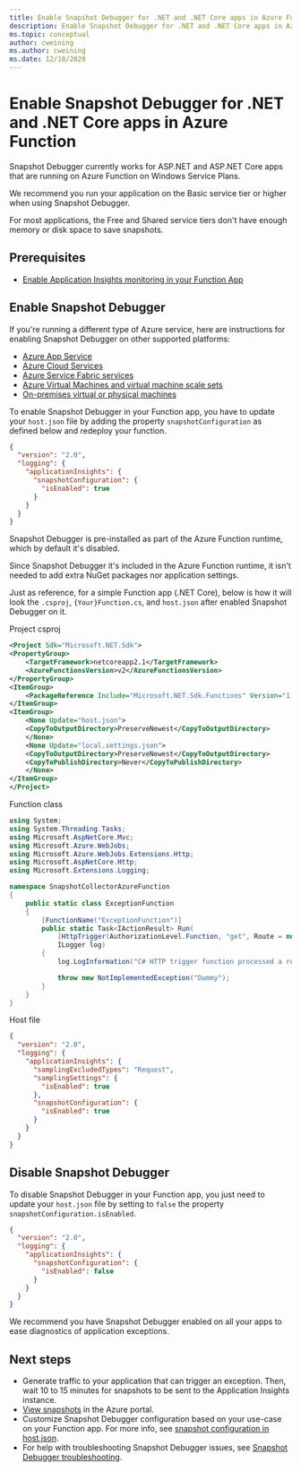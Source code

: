 ```yaml
---
title: Enable Snapshot Debugger for .NET and .NET Core apps in Azure Function | Microsoft Docs
description: Enable Snapshot Debugger for .NET and .NET Core apps in Azure Function
ms.topic: conceptual
author: cweining
ms.author: cweining
ms.date: 12/18/2020
---
```


# Enable Snapshot Debugger for .NET and .NET Core apps in Azure Function

Snapshot Debugger currently works for ASP.NET and ASP.NET Core apps that are running on Azure Function on Windows Service Plans.

We recommend you run your application on the Basic service tier or higher when using Snapshot Debugger.

For most applications, the Free and Shared service tiers don't have enough memory or disk space to save snapshots.

## Prerequisites

* [Enable Application Insights monitoring in your Function App](https://docs.microsoft.com/azure/azure-functions/configure-monitoring#add-to-an-existing-function-app)

## Enable Snapshot Debugger

If you're running a different type of Azure service, here are instructions for enabling Snapshot Debugger on other supported platforms:
* [Azure App Service](snapshot-debugger-appservice.md?toc=/azure/azure-monitor/toc.json)
* [Azure Cloud Services](snapshot-debugger-vm.md?toc=/azure/azure-monitor/toc.json)
* [Azure Service Fabric services](snapshot-debugger-vm.md?toc=/azure/azure-monitor/toc.json)
* [Azure Virtual Machines and virtual machine scale sets](snapshot-debugger-vm.md?toc=/azure/azure-monitor/toc.json)
* [On-premises virtual or physical machines](snapshot-debugger-vm.md?toc=/azure/azure-monitor/toc.json)

To enable Snapshot Debugger in your Function app, you have to update your `host.json` file by adding the property `snapshotConfiguration` as defined below and redeploy your function.

```json
{
  "version": "2.0",
  "logging": {
    "applicationInsights": {
      "snapshotConfiguration": {
        "isEnabled": true
      }
    }
  }
}
```

Snapshot Debugger is pre-installed as part of the Azure Function runtime, which by default it's disabled.

Since Snapshot Debugger it's included in the Azure Function runtime, it isn't needed to add extra NuGet packages nor application settings.

Just as reference, for a simple Function app (.NET Core), below is how it will look the `.csproj`, `{Your}Function.cs`, and `host.json` after enabled Snapshot Debugger on it.

Project csproj

```xml
<Project Sdk="Microsoft.NET.Sdk">
<PropertyGroup>
    <TargetFramework>netcoreapp2.1</TargetFramework>
    <AzureFunctionsVersion>v2</AzureFunctionsVersion>
</PropertyGroup>
<ItemGroup>
    <PackageReference Include="Microsoft.NET.Sdk.Functions" Version="1.0.31" />
</ItemGroup>
<ItemGroup>
    <None Update="host.json">
    <CopyToOutputDirectory>PreserveNewest</CopyToOutputDirectory>
    </None>
    <None Update="local.settings.json">
    <CopyToOutputDirectory>PreserveNewest</CopyToOutputDirectory>
    <CopyToPublishDirectory>Never</CopyToPublishDirectory>
    </None>
</ItemGroup>
</Project>
```

Function class

```c#
using System;
using System.Threading.Tasks;
using Microsoft.AspNetCore.Mvc;
using Microsoft.Azure.WebJobs;
using Microsoft.Azure.WebJobs.Extensions.Http;
using Microsoft.AspNetCore.Http;
using Microsoft.Extensions.Logging;

namespace SnapshotCollectorAzureFunction
{
    public static class ExceptionFunction
    {
        [FunctionName("ExceptionFunction")]
        public static Task<IActionResult> Run(
            [HttpTrigger(AuthorizationLevel.Function, "get", Route = null)] HttpRequest req,
            ILogger log)
        {
            log.LogInformation("C# HTTP trigger function processed a request.");

            throw new NotImplementedException("Dummy");
        }
    }
}
```

Host file

```json
{
  "version": "2.0",
  "logging": {
    "applicationInsights": {
      "samplingExcludedTypes": "Request",
      "samplingSettings": {
        "isEnabled": true
      },
      "snapshotConfiguration": {
        "isEnabled": true
      }
    }
  }
}
```

## Disable Snapshot Debugger

To disable Snapshot Debugger in your Function app, you just need to update your `host.json` file by setting to `false` the property `snapshotConfiguration.isEnabled`.

```json
{
  "version": "2.0",
  "logging": {
    "applicationInsights": {
      "snapshotConfiguration": {
        "isEnabled": false
      }
    }
  }
}
```

We recommend you have Snapshot Debugger enabled on all your apps to ease diagnostics of application exceptions.

## Next steps

- Generate traffic to your application that can trigger an exception. Then, wait 10 to 15 minutes for snapshots to be sent to the Application Insights instance.
- [View snapshots](snapshot-debugger.md?toc=/azure/azure-monitor/toc.json#view-snapshots-in-the-portal) in the Azure portal.
- Customize Snapshot Debugger configuration based on your use-case on your Function app. For more info, see [snapshot configuration in host.json](https://docs.microsoft.com/azure/azure-functions/functions-host-json#applicationinsightssnapshotconfiguration).
- For help with troubleshooting Snapshot Debugger issues, see [Snapshot Debugger troubleshooting](snapshot-debugger-troubleshoot.md?toc=/azure/azure-monitor/toc.json).